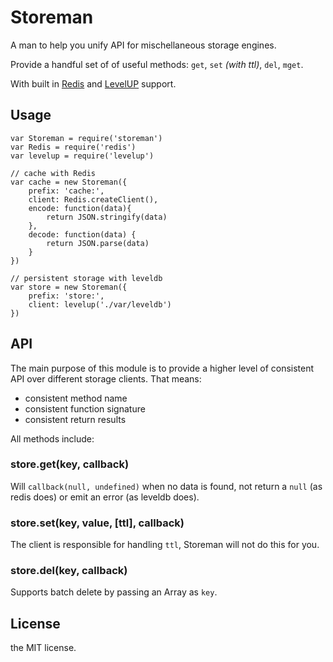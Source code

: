 # Storeman

A man to help you unify API for mischellaneous storage engines.

Provide a handful set of of useful methods: `get`, `set` *(with ttl)*, `del`, `mget`. 

With built in [Redis](https://github.com/mranney/node_redis/) and
[LevelUP](https://github.com/rvagg/node-levelup) support.

## Usage

```
var Storeman = require('storeman')
var Redis = require('redis')
var levelup = require('levelup')

// cache with Redis
var cache = new Storeman({
    prefix: 'cache:',
    client: Redis.createClient(),
    encode: function(data){
        return JSON.stringify(data)
    },
    decode: function(data) {
        return JSON.parse(data)
    }
})

// persistent storage with leveldb
var store = new Storeman({
    prefix: 'store:',
    client: levelup('./var/leveldb')
})
```

## API

The main purpose of this module is to provide a higher level of consistent API over
different storage clients. That means:

  - consistent method name
  - consistent function signature
  - consistent return results

All methods include:

### store.get(key, callback)

Will `callback(null, undefined)` when no data is found,
not return a `null` (as redis does) or emit an error (as leveldb does).

### store.set(key, value, [ttl], callback)

The client is responsible for handling `ttl`, Storeman will not do this for you.

### store.del(key, callback)

Supports batch delete by passing an Array as `key`.


## License

the MIT license.
